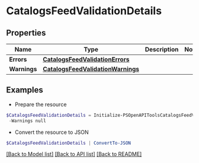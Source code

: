 # CatalogsFeedValidationDetails
## Properties

Name | Type | Description | Notes
------------ | ------------- | ------------- | -------------
**Errors** | [**CatalogsFeedValidationErrors**](CatalogsFeedValidationErrors.md) |  | 
**Warnings** | [**CatalogsFeedValidationWarnings**](CatalogsFeedValidationWarnings.md) |  | 

## Examples

- Prepare the resource
```powershell
$CatalogsFeedValidationDetails = Initialize-PSOpenAPIToolsCatalogsFeedValidationDetails  -Errors null `
 -Warnings null
```

- Convert the resource to JSON
```powershell
$CatalogsFeedValidationDetails | ConvertTo-JSON
```

[[Back to Model list]](../README.md#documentation-for-models) [[Back to API list]](../README.md#documentation-for-api-endpoints) [[Back to README]](../README.md)

